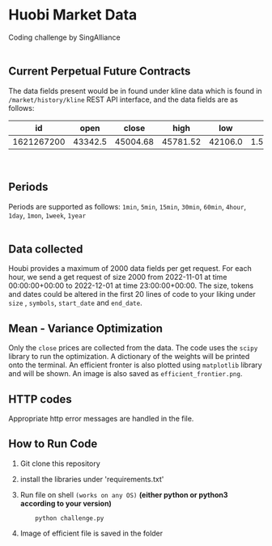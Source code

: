 # Huobi Market Data

Coding challenge by SingAlliance
</br></br>



## Current Perpetual Future Contracts
The data fields present would be in found under kline data which is found in  `/market/history/kline` REST API interface, and the data fields are as follows:

| id | open | close | high | low | vol | amount |
| -- | -- | -- | -- | -- | -- | -- |
| 1621267200 | 43342.5 | 45004.68 | 45781.52 | 42106.0 | 1.5694329022947967E9 | 35623.935414808795 |
</br>

## Periods
Periods are supported as follows: 
`1min`, `5min`, `15min`, `30min`, `60min`, `4hour`, `1day`, `1mon`, `1week`, `1year`
</br></br>

## Data collected
Houbi provides a maximum of 2000 data fields per get request. For each hour, we send a get request of size 2000 from 2022-11-01 at time 00:00:00+00:00 to 2022-12-01 at time 23:00:00+00:00. The size, tokens and dates could be altered in the first 20 lines of code to your liking under `size` , `symbols`, `start_date` and `end_date`.

## Mean - Variance Optimization
Only the `close` prices are collected from the data. The code uses the `scipy` library to run the optimization. A dictionary of the weights will be printed onto the terminal. An efficient fronter is also plotted using `matplotlib` library and will be shown. An image is also saved as `efficient_frontier.png`. 

## HTTP codes
Appropriate http error messages are handled in the file.


## How to Run Code

1. Git clone this repository
2. install the libraries under 'requirements.txt'
3. Run file on shell `(works on any OS)` **(either python or python3 according to your version)**
    ```
        python challenge.py
    ```

4. Image of efficient file is saved in the folder
